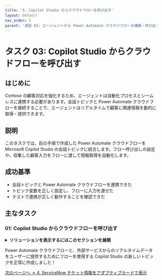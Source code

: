 ```yaml
---
title: '3. Copilot Studio からクラウドフローを呼び出す'
layout: default
nav_order: 3
parent: '演習 03: エージェントから Power Automate クラウドフローを構築・呼び出す'
---
```


# タスク 03: Copilot Studio からクラウドフローを呼び出す

## はじめに

Contoso の顧客対応を強化するため、エージェントは自動化プロセスとシームレスに連携する必要があります。会話トピックと Power Automate クラウドフローを接続することで、エージェントはリアルタイムで顧客に関連情報を動的に取得・提供できます。

## 説明

このタスクでは、前の手順で作成した Power Automate クラウドフローを Microsoft Copilot Studio の会話トピックに統合します。フロー呼び出しの設定や、収集した顧客入力をフローに渡して情報取得を自動化します。

## 成功基準

- 会話トピックと Power Automate クラウドフローを連携できた
- トピック変数を正しく設定し、フローに入力を渡せた
- テストで連携が正しく動作することを確認できた

## 主なタスク

### 01: Copilot Studio からクラウドフローを呼び出す

<details markdown="block"> 
  <summary><strong>ソリューションを表示するにはこのセクションを展開</strong></summary> 

1. Copilot Studio のタブに戻ります。

1. **Save and refresh** ダイアログで **Done** を選択し、作成したフローをリストに反映させます。手動でページをリフレッシュしてもOKです。

	![b84p7yfo.jpg](../../media/b84p7yfo.jpg)

1. 必要に応じて再度 **質問** ノード下の **+** ボタン → **Add an Action** → **Get Ticket Status (@lab.User.FirstName @lab.User.LastName)** フローを選択します。

	![vr59wkix.jpg](../../media/vr59wkix.jpg)

	[!NOTE]
	> 新しい **Action** ノードが追加されます。
	>
	> フローに入力が必要な場合、値の選択を求められます。前手順で作成したフローは **TicketNumber** 入力が必要なので、ユーザーから取得した **TicketNumber** 変数を指定します。

	[!WARNING]
	> 作成したフローが表示されない場合は、トピックを **Save** し、ページをリフレッシュして再試行してください。

1. **Power Automate inputs** で **Enter or select a value** のシェブロン **(>)** を選択し、**TicketNumber** 変数を指定します。

	![7rurbsm4.jpg](../../media/7rurbsm4.jpg)
	
	[!NOTE]
	> これで Power Automate フローに接続され、Power Automate からの結果が **SNTicketInfo** 変数に出力されます。

	[!IMPORTANT]
	> **プロのヒント**: 
	> - 統合に遅延が予想される場合は、アクションのプロパティに遅延メッセージを追加します。例: `I'm getting these details for you. Hold on...` 
	> - Power Automate でクラウドフローを呼び出して実行する際の遅延を回避するために、Microsoft Copilot Studio で HTTP リクエストやコネクタを直接使用することを検討してください。

1. ServiceNow はインシデントの詳細を **JSON** 形式で返すため、その内容を Copilot Studio がスキーマに基づいて完全に理解できるように解析する必要があります。

	**Action** ノードの下にある **+** ボタンを選択 → **Variable Management** → **Parse value** を選択します。

	![ofxiikp2.jpg](../../media/ofxiikp2.jpg)

	[!NOTE]
	> JSON を解析するには、ServiceNow の Rest API Explorer を使用してボディの構造を取得するか、サンプルペイロードからスキーマを取得できます。演習用にサンプルの ServiceNow データを提供しています。

1. **Parse value** の下でシェブロン **(>)** を選択し、**SNTicketInfo** 変数を選択します。

	![aqfnvilc.jpg](../../media/aqfnvilc.jpg)

1. **Data type** でドロップダウンメニューから **From sample data** を選択します。

1. **Get schema from sample JSON** を選択します。

	![s02aculz.jpg](../../media/s02aculz.jpg)

1. 以下のスキーマを貼り付けます。

	[!WARNING]
	> 次のコードブロックの **Copy** オプションを使用してコピーし、**Ctrl+V** で貼り付けてください。**Type** を使用しないでください。

	```json
	{
		"parent": "",
		"made_sla": "true",
		"caused_by": "",
		"watch_list": "",
		"upon_reject": "Cancel all future Tasks",
		"sys_updated_on": "2018-12-12 23:18:55",
		"child_incidents": "0",
		"hold_reason": "",
		"origin_table": "",
		"task_effective_number": "INC0009005",
		"approval_history": "",
		"number": "INC0009005",
		"resolved_by": "",
		"sys_updated_by": "admin",
		"opened_by": "System Administrator",
		"user_input": "",
		"sys_created_on": "2018-08-31 21:35:45",
		"sys_domain": "global",
		"state": "New",
		"route_reason": "",
		"sys_created_by": "admin",
		"knowledge": "false",
		"order": "",
		"calendar_stc": "",
		"closed_at": "",
		"cmdb_ci": "",
		"delivery_plan": "",
		"contract": "",
		"impact": "1 - High",
		"active": "true",
		"work_notes_list": "",
		"business_service": "",
		"business_impact": "",
		"priority": "1 - Critical",
		"sys_domain_path": "/",
		"rfc": "",
		"time_worked": "",
		"expected_start": "",
		"opened_at": "2018-08-31 21:35:21",
		"business_duration": "",
		"group_list": "",
		"work_end": "",
		"caller_id": "David Miller",
		"reopened_time": "",
		"resolved_at": "",
		"approval_set": "",
		"subcategory": "Email",
		"work_notes": "2018-12-12 23:18:42 - System Administrator (Work notes)\nupdated the priority to high based on the criticality of the Incident.\n\n",
		"universal_request": "",
		"short_description": "Email server is down.",
		"correlation_display": "",
		"delivery_task": "",
		"work_start": "",
		"assignment_group": "",
		"additional_assignee_list": "",
		"business_stc": "",
		"cause": "",
		"description": "Unable to send or receive emails.",
		"origin_id": "",
		"calendar_duration": "",
		"close_notes": "",
		"notify": "Do Not Notify",
		"service_offering": "",
		"sys_class_name": "Incident",
		"closed_by": "",
		"follow_up": "",
		"parent_incident": "",
		"sys_id": "ed92e8d173d023002728660c4cf6a7bc",
		"reopened_by": "",
		"incident_state": "New",
		"urgency": "1 - High",
		"problem_id": "",
		"company": "",
		"reassignment_count": "0",
		"activity_due": "2018-12-13 01:18:55",
		"assigned_to": "",
		"severity": "3 - Low",
		"comments": "",
		"approval": "Not Yet Requested",
		"sla_due": "UNKNOWN",
		"comments_and_work_notes": "2018-12-12 23:18:42 - System Administrator (Work notes)\nupdated the priority to high based on the criticality of the Incident.\n\n",
		"due_date": "",
		"sys_mod_count": "3",
		"reopen_count": "0",
		"sys_tags": "",
		"escalation": "Normal",
		"upon_approval": "Proceed to Next Task",
		"correlation_id": "",
		"location": "",
		"category": "Software"
	}
	```

1. **Confirm** を選択します。

	![c9nq4vbp.jpg](../../media/c9nq4vbp.jpg)

1. まだ **Parse value** ノード内で、**Save as** の下で **Select a variable** を選択し、**Create a new variable** を選択します。

	![6zeb9407.jpg](../../media/6zeb9407.jpg)

1. 新しい **Var1** 変数を選択し、**Variable name** に `SNTicketInfoParsed` と入力します。

	[!NOTE]
	> 変数の型はスキーマに基づいて自動的に設定されます (**record**)。

1. **Parse value** ノードの下に新しい **Message** ノードを追加し、次のメッセージを入力します。

	```
	The status of ticket {Topic.TicketNumber} ({Topic.SNTicketInfoParsed.short_description}) is {Topic.SNTicketInfoParsed.state}.
	```

	![b77703py.jpg](../../media/b77703py.jpg)

	[!IMPORTANT]
	> 重要な情報はコマンドバーを使って太字にするか、** で囲んで太字にできます。
	>
	> Copilot Studio と一部のチャネルでは、シンプルな書式設定のために [Markdown](https://www.markdownguide.org/) がサポートされています。

	[!NOTE]
	> 上記のサンプル JSON を参照して、どの値にどのデータが返されるかを確認できます。

1. **Message** ノードの下で **+** ボタンを選択し、**Topic management** → **Go to another topic** を選択し、**End of Conversation** を選択します。

	![sosvnks5.jpg](../../media/sosvnks5.jpg)

1. キャンバスの右上で **Save** を選択してトピックを保存します。

1. **Test your agent** ペインの右上にあるリフレッシュアイコンを選択して新しい会話を開始します。

1. 次のプロンプトを入力してテストします。

    ```
	What is the status of my ticket INC0007001?
	```

    ![3hxzkcsj.jpg](../../media/3hxzkcsj.jpg)

</details>

Power Automate クラウドフローと、外部サービスからのリアルタイムデータをユーザーに提供するためにフローを使用する Copilot Studio の新しいトピックを正常に作成しました！

[次のページへ → 4. ServiceNow チケット情報をアダプティブカードで表示](0304.md)
